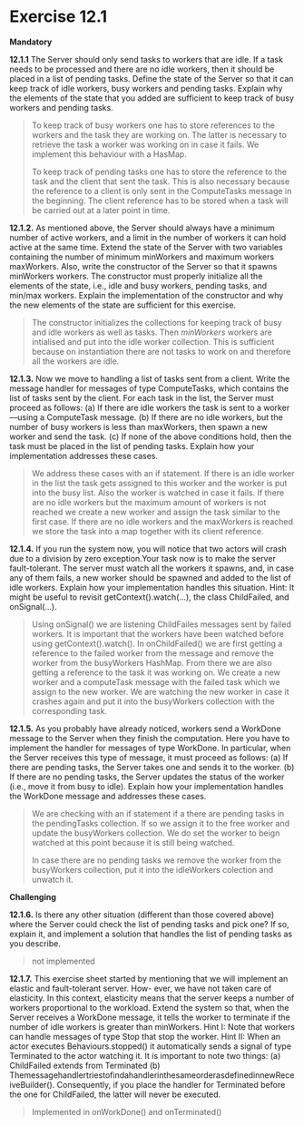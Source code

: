# Exercise 12.1

**Mandatory**

**12.1.1** The Server should only send tasks to workers that are idle. If a task needs to be processed and there are no idle workers, then it should be placed in a list of pending tasks. Define the state of the Server so that it can keep track of idle workers, busy workers and pending tasks. Explain why the elements of the state that you added are sufficient to keep track of busy workers and pending tasks.

> To keep track of busy workers one has to store references to the workers and the task they are working on. The latter is necessary to retrieve the task a worker was working on in case it fails. We implement this behaviour with a HasMap.
>
> To keep track of pending tasks one has to store the reference to the task and the client that sent the task. This is also necessary because the reference to a client is only sent in the ComputeTasks message in the beginning. The client reference has to be stored when a task will be carried out at a later point in time.

**12.1.2.** As mentioned above, the Server should always have a minimum number of active workers, and a limit in the number of workers it can hold active at the same time. Extend the state of the Server with two variables containing the number of minimum minWorkers and maximum workers maxWorkers. Also, write the constructor of the Server so that it spawns minWorkers workers. The constructor must properly initialize all the elements of the state, i.e., idle and busy workers, pending tasks, and min/max workers. Explain the implementation of the constructor and why the new elements of the state are sufficient for this exercise.

> The constructor initializes the collections for keeping track of busy and idle workers as well as tasks. Then _minWorkers_ workers are intialised and put into the idle worker collection. This is sufficient because on instantiation there are not tasks to work on and therefore all the workers are idle.

**12.1.3.** Now we move to handling a list of tasks sent from a client. Write the message handler for messages of type ComputeTasks, which contains the list of tasks sent by the client. For each task in the list, the Server
must proceed as follows:
(a) If there are idle workers the task is sent to a worker—using a ComputeTask message.
(b) If there are no idle workers, but the number of busy workers is less than maxWorkers, then spawn a
new worker and send the task.
(c) If none of the above conditions hold, then the task must be placed in the list of pending tasks.
Explain how your implementation addresses these cases.

> We address these cases with an if statement. If there is an idle worker in the list the task gets assigned to this worker and the worker is put into the busy list. Also the worker is watched in case it fails. If there are no idle workers but the maximum amount of workers is not reached we create a new worker and assign the task similar to the first case. If there are no idle workers and the maxWorkers is reached we store the task into a map together with its client reference.

**12.1.4.** If you run the system now, you will notice that two actors will crash due to a division by zero exception.Your task now is to make the server fault-tolerant. The server must watch all the workers it spawns, and, in case any of them fails, a new worker should be spawned and added to the list of idle workers. Explain how your implementation handles this situation. Hint: It might be useful to revisit getContext().watch(...), the class ChildFailed, and onSignal(...).

> Using onSignal() we are listening ChildFailes messages sent by failed workers. It is important that the workers have been watched before using getContext().watch(). In onChildFailed() we are first getting a reference to the failed worker from the message and remove the worker from the busyWorkers HashMap. From there we are also getting a reference to the task it was working on. We create a new worker and a computeTask message with the failed task which we assign to the new worker. We are watching the new worker in case it crashes again and put it into the busyWorkers collection with the corresponding task.

**12.1.5.** As you probably have already noticed, workers send a WorkDone message to the Server when they finish the computation. Here you have to implement the handler for messages of type WorkDone. In particular, when the Server receives this type of message, it must proceed as follows:
(a) If there are pending tasks, the Server takes one and sends it to the worker.
(b) If there are no pending tasks, the Server updates the status of the worker (i.e., move it from busy to
idle).
Explain how your implementation handles the WorkDone message and addresses these cases.

> We are checking with an if statement if a there are pending tasks in the pendingTasks collection. If so we assign it to the free worker and update the busyWorkers collection. We do set the worker to beign watched at this point because it is still being watched.
>
> In case there are no pending tasks we remove the worker from the busyWorkers collection, put it into the idleWorkers colection and unwatch it.

**Challenging**

**12.1.6.** Is there any other situation (different than those covered above) where the Server could check the list of pending tasks and pick one? If so, explain it, and implement a solution that handles the list of pending tasks as you describe.

> not implemented

**12.1.7.** This exercise sheet started by mentioning that we will implement an elastic and fault-tolerant server. How- ever, we have not taken care of elasticity. In this context, elasticity means that the server keeps a number of workers proportional to the workload. Extend the system so that, when the Server receives a WorkDone message, it tells the worker to terminate if the number of idle workers is greater than minWorkers.
Hint I: Note that workers can handle messages of type Stop that stop the worker.
Hint II: When an actor executes Behaviours.stopped() it automatically sends a signal of type
Terminated to the actor watching it. It is important to note two things: (a) ChildFailed extends from Terminated
(b) ThemessagehandlertriestofindahandlerinthesameorderasdefinedinnewReceiveBuilder(). Consequently, if you place the handler for Terminated before the one for ChildFailed, the latter will never be executed.

> Implemented in onWorkDone() and onTerminated()
